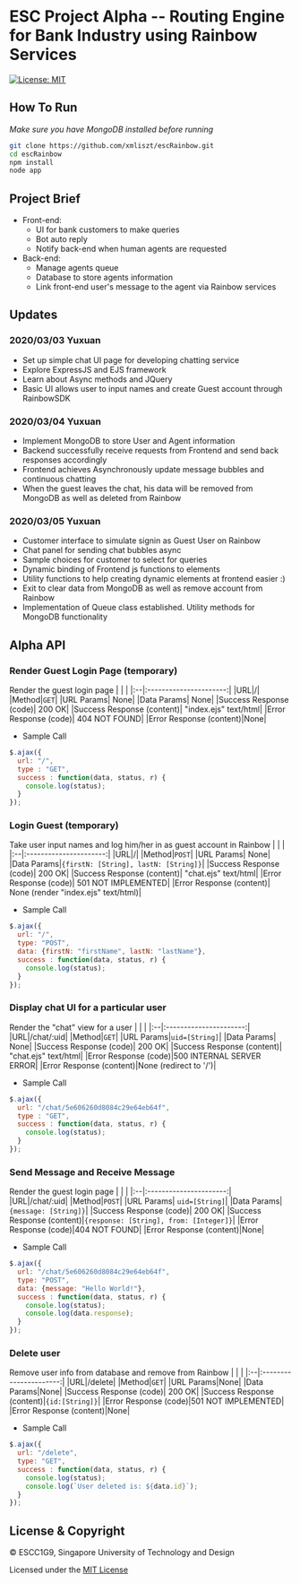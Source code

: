 # ESC Project Alpha -- Routing Engine for Bank Industry using Rainbow Services
[![License: MIT](https://img.shields.io/badge/License-MIT-yellow.svg)](https://opensource.org/licenses/MIT) 

## How To Run
*Make sure you have MongoDB installed before running*
```bash
git clone https://github.com/xmliszt/escRainbow.git
cd escRainbow
npm install
node app
```

## Project Brief
* Front-end:
  * UI for bank customers to make queries
  * Bot auto reply
  * Notify back-end when human agents are requested
* Back-end:
  * Manage agents queue
  * Database to store agents information
  * Link front-end user's message to the agent via Rainbow services

## Updates
### 2020/03/03 Yuxuan
* Set up simple chat UI page for developing chatting service
* Explore ExpressJS and EJS framework
* Learn about Async methods and JQuery
* Basic UI allows user to input names and create Guest account through RainbowSDK
### 2020/03/04 Yuxuan
* Implement MongoDB to store User and Agent information
* Backend successfully receive requests from Frontend and send back responses accordingly
* Frontend achieves Asynchronously update message bubbles and continuous chatting
* When the guest leaves the chat, his data will be removed from MongoDB as well as deleted from Rainbow
### 2020/03/05 Yuxuan
* Customer interface to simulate signin as Guest User on Rainbow
* Chat panel for sending chat bubbles async
* Sample choices for customer to select for queries
* Dynamic binding of Frontend js functions to elements
* Utility functions to help creating dynamic elements at frontend easier :)
* Exit to clear data from MongoDB as well as remove account from Rainbow
* Implementation of Queue class established. Utility methods for MongoDB functionality
  
## Alpha API
### Render Guest Login Page (temporary)
Render the guest login page
|   |                       |
|:--|:----------------------:|
|URL|/|
|Method|`GET`|
|URL Params| None|
|Data Params| None|
|Success Response (code)| 200 OK|
|Success Response (content)| "index.ejs" text/html|
|Error Response (code)| 404 NOT FOUND|
|Error Response (content)|None|
* Sample Call
```js
$.ajax({
  url: "/",
  type : "GET",
  success : function(data, status, r) {
    console.log(status);
  }
});
```
### Login Guest (temporary)
Take user input names and log him/her in as guest account in Rainbow
|   |                       |
|:--|:----------------------:|
|URL|/|
|Method|`POST`|
|URL Params| None|
|Data Params|`{firstN: [String], lastN: [String]}`|
|Success Response (code)| 200 OK|
|Success Response (content)| "chat.ejs" text/html|
|Error Response (code)| 501 NOT IMPLEMENTED|
|Error Response (content)| None (render "index.ejs" text/html)|
* Sample Call
```js
$.ajax({
  url: "/",
  type: "POST",
  data: {firstN: "firstName", lastN: "lastName"},
  success : function(data, status, r) {
    console.log(status);
  }
});
```
### Display chat UI for a particular user
Render the "chat" view for a user
|   |                       |
|:--|:----------------------:|
|URL|/chat/:uid|
|Method|`GET`|
|URL Params|`uid=[String]`|
|Data Params| None|
|Success Response (code)| 200 OK|
|Success Response (content)| "chat.ejs" text/html|
|Error Response (code)|500 INTERNAL SERVER ERROR|
|Error Response (content)|None (redirect to '/')|
* Sample Call
```js
$.ajax({
  url: "/chat/5e606260d8084c29e64eb64f",
  type : "GET",
  success : function(data, status, r) {
    console.log(status);
  }
});
```
### Send Message and Receive Message
Render the guest login page
|   |                       |
|:--|:----------------------:|
|URL|/chat/:uid|
|Method|`POST`|
|URL Params| `uid=[String]`|
|Data Params|`{message: [String]}`|
|Success Response (code)| 200 OK|
|Success Response (content)|`{response: [String], from: [Integer]}`|
|Error Response (code)|404 NOT FOUND|
|Error Response (content)|None|
* Sample Call
```js
$.ajax({
  url: "/chat/5e606260d8084c29e64eb64f",
  type: "POST",
  data: {message: "Hello World!"},
  success : function(data, status, r) {
    console.log(status);
    console.log(data.response);
  }
});
```
### Delete user
Remove user info from database and remove from Rainbow
|   |                       |
|:--|:----------------------:|
|URL|/delete|
|Method|`GET`|
|URL Params|None|
|Data Params|None|
|Success Response (code)| 200 OK|
|Success Response (content)|`{id:[String]}`|
|Error Response (code)|501 NOT IMPLEMENTED|
|Error Response (content)|None|
* Sample Call
```js
$.ajax({
  url: "/delete",
  type: "GET",
  success : function(data, status, r) {
    console.log(status);
    console.log(`User deleted is: ${data.id}`);
  }
});
```

## License & Copyright
© ESCC1G9, Singapore University of Technology and Design


Licensed under the [MIT License](LICENSE)
